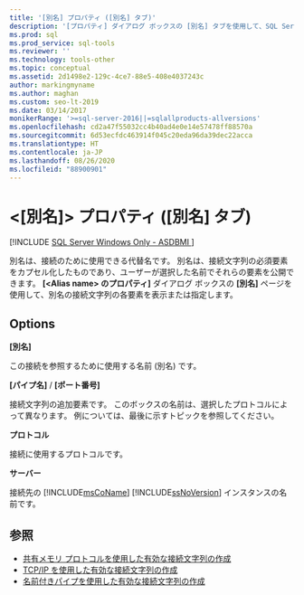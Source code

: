 ```yaml
---
title: '[別名] プロパティ ([別名] タブ)'
description: '[プロパティ] ダイアログ ボックスの [別名] タブを使用して、SQL Server のインスタンスに接続するときに代替名を使用できるように別名を構成します。'
ms.prod: sql
ms.prod_service: sql-tools
ms.reviewer: ''
ms.technology: tools-other
ms.topic: conceptual
ms.assetid: 2d1498e2-129c-4ce7-88e5-408e4037243c
author: markingmyname
ms.author: maghan
ms.custom: seo-lt-2019
ms.date: 03/14/2017
monikerRange: '>=sql-server-2016||=sqlallproducts-allversions'
ms.openlocfilehash: cd2a47f55032cc4b40ad4e0e14e57478ff88570a
ms.sourcegitcommit: 6d53ecfdc463914f045c20eda96da39dec22acca
ms.translationtype: HT
ms.contentlocale: ja-JP
ms.lasthandoff: 08/26/2020
ms.locfileid: "88900901"
---
```

# <a name="ltaliasgt-properties-alias-tab"></a>&lt;[別名]&gt; プロパティ ([別名] タブ)

[!INCLUDE [SQL Server Windows Only - ASDBMI ](../../includes/applies-to-version/sql-windows-only-asdbmi.md)]

別名は、接続のために使用できる代替名です。 別名は、接続文字列の必須要素をカプセル化したものであり、ユーザーが選択した名前でそれらの要素を公開できます。 **[\<**Alias name**> のプロパティ]** ダイアログ ボックスの **[別名]** ページを使用して、別名の接続文字列の各要素を表示または指定します。

## <a name="options"></a>Options

**[別名]**

この接続を参照するために使用する名前 (別名) です。  

**[パイプ名]**  /  **[ポート番号]**  

接続文字列の追加要素です。 このボックスの名前は、選択したプロトコルによって異なります。 例については、最後に示すトピックを参照してください。  

**プロトコル**

接続に使用するプロトコルです。

**サーバー**

接続先の [!INCLUDE[msCoName](../../includes/msconame-md.md)] [!INCLUDE[ssNoVersion](../../includes/ssnoversion-md.md)] インスタンスの名前です。  

## <a name="see-also"></a>参照

- [共有メモリ プロトコルを使用した有効な接続文字列の作成](../../tools/configuration-manager/creating-a-valid-connection-string-using-shared-memory-protocol.md)
- [TCP/IP を使用した有効な接続文字列の作成](../../tools/configuration-manager/creating-a-valid-connection-string-using-tcp-ip.md)
- [名前付きパイプを使用した有効な接続文字列の作成](/previous-versions/sql/sql-server-2016/ms189307(v=sql.130))